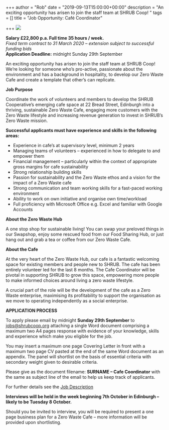 +++
author = "Rob"
date = "2019-09-13T15:00:00+00:00"
description = "An exciting opportunity has arisen to join the staff team at SHRUB Coop! "
tags = []
title = "Job Opportunity: Café Coordinator"

+++
![](https://res.cloudinary.com/shrub-co-op/image/upload/v1568672982/shrubcoop.org/media/cafe_job_web_n4r0ax.png)

**Salary £22,800 p.a. Full time 35 hours / week.**  
_Fixed term contract to 31 March 2020 – extension subject to successful funding bids_  
**Application Deadline:** midnight Sunday 29th September

An exciting opportunity has arisen to join the staff team at SHRUB Coop! We’re looking for someone who’s pro-active, passionate about the environment and has a background in hospitality, to develop our Zero Waste Cafe and create a template that other’s can replicate.

**Job Purpose**

Coordinate the work of volunteers and members to develop the SHRUB Cooperative’s emerging cafe space at 22 Bread Street, Edinburgh into a thriving, sustainable Zero Waste Cafe, engaging more customers with the Zero Waste lifestyle and increasing revenue generation to invest in SHRUB’s Zero Waste mission.

**Successful applicants must have experience and skills in the following areas:**

* Experience in cafe’s at supervisory level, minimum 2 years
* Managing teams of volunteers – experienced in how to delegate to and empower them
* Financial management – particularly within the context of appropriate gross margins for cafe sustainability
* Strong relationship building skills
* Passion for sustainability and the Zero Waste ethos and a vision for the impact of a Zero Waste cafe
* Strong communication and team working skills for a fast-paced working environment
* Ability to work on own initiative and organise own time/workload
* Full proficiency with Microsoft Office e.g. Excel and familiar with Google Accounts

**About the Zero Waste Hub**

A one stop shop for sustainable living! You can swap your preloved things in our Swapshop, enjoy some rescued food from our Food Sharing Hub, or just hang out and grab a tea or coffee from our Zero Waste Cafe.

**About the Cafe**

At the very heart of the Zero Waste Hub, our cafe is a fantastic welcoming space for existing members and people new to SHRUB. The cafe has been entirely volunteer led for the last 8 months. The Cafe Coordinator will be pivotal in supporting SHRUB to grow this space, empowering more people to make informed choices around living a zero waste lifestyle.

A crucial part of the role will be the development of the cafe as a Zero Waste enterprise, maximising its profitability to support the organisation as we move to operating independently as a social enterprise.

**APPLICATION PROCESS**

To apply please email by midnight **Sunday 29th September** to [jobs@shrubcoop.org](mailto:jobs@shrubcoop.org) attaching a single Word document comprising a maximum two A4 pages response with evidence of your knowledge, skills and experience which make you eligible for the job.

You may insert a maximum one page Covering Letter in front with a maximum two page CV pasted at the end of the same Word document as an appendix. The panel will shortlist on the basis of essential criteria with secondary weight given to desirable criteria.

Please give as the document filename: **SURNAME – Cafe Coordinator** with the same as subject line of the email to help us keep track of applicants.

For further details see the [Job Description](http://www.shrubcoop.org/wp-content/uploads/2019/09/Caf%C3%A9-Coordinator-Job-Description-.pdf)

**Interviews will be held in the week beginning 7th October in Edinburgh – likely to be Tuesday 8 October.**

Should you be invited to interview, you will be required to present a one page business plan for a Zero Waste Cafe – more information will be provided upon shortlisting.